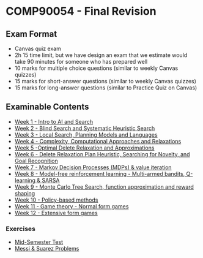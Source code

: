 # COMP90054 - Final Revision



## Exam Format

* Canvas quiz exam
* 2h 15 time limit, but we have design an exam that we estimate would take 90 minutes for someone who has prepared well
* 10 marks for multiple choice questions (similar to weekly Canvas quizzes)
* 15 marks for short-answer questions (similar to weekly Canvas quizzes)
* 15 marks for long-answer questions (similar to Practice Quiz on Canvas)



## Examinable Contents

* [Week 1 - Intro to AI and Search](Modules/M1.md)
* [Week 2 - Blind Search and Systematic Heuristic Search](Modules/M2.md)
* [Week 3 - Local Search, Planning Models and Languages](Modules/M3.md)
* [Week 4 - Complexity, Computational Approaches and Relaxations](Modules/M4.md)
* [Week 5 -Optimal Delete Relaxation and Approximations](Modules/M5.md)
* [Week 6 - Delete Relaxation Plan Heuristic, Searching for Novelty, and Goal Recognition](Modules/M6.md)
* [Week 7 - Markov Decision Processes (MDPs) & value iteration](Modules/M7.md)
* [Week 8 - Model-free reinforcement learning - Multi-armed bandits, Q-learning & SARSA](Modules/M8.md)
* [Week 9 - Monte Carlo Tree Search, function approximation and reward shaping](Modules/M9.md)
* [Week 10 - Policy-based methods](Modules/M10.md)
* [Week 11 - Game theory - Normal form games](Modules/M11.md)
* [Week 12 - Extensive form games](Modules/M12.md)



### Exercises

* [Mid-Semester Test](Exercises/MidTest.md)
* [Messi & Suarez Problems](Exercises/Messi&Suarez.md)

